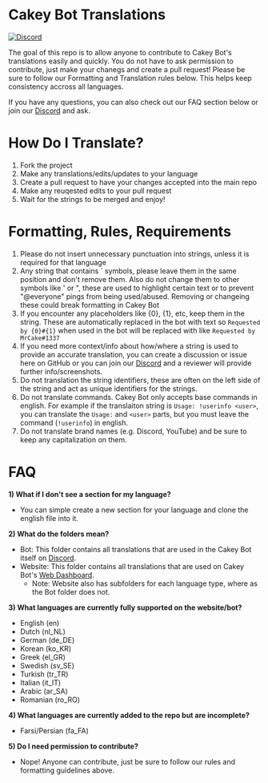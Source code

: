 # Cakey Bot Translations
[![Discord](https://discord.com/api/guilds/408424043482447872/widget.png)](https://discord.gg/Y3VdQAD)

The goal of this repo is to allow anyone to contribute to Cakey Bot's translations easily and quickly. You do not have to ask permission to contribute, just make your chanegs and create a pull request! Please be sure to follow our Formatting and Translation rules below. This helps keep consistency accross all languages. 

If you have any questions, you can also check out our FAQ section below or join our [Discord](https://discord.gg/Y3VdQAD) and ask.

# How Do I Translate?
1) Fork the project
2) Make any translations/edits/updates to your language
3) Create a pull request to have your changes accepted into the main repo
4) Make any reuqested edits to your pull request
5) Wait for the strings to be merged and enjoy!

# Formatting, Rules, Requirements
1) Please do not insert unnecessary punctuation into strings, unless it is required for that language
2) Any string that contains ` symbols, please leave them in the same position and don't remove them. Also do not change them to other symbols like ' or ", these are used to highlight certain text or to prevent "@everyone" pings from being used/abused. Removing or changeing these could break formatting in Cakey Bot
3) If you encounter any placeholders like {0}, {1}, etc, keep them in the string. These are automatically replaced in the bot with text so `Requested by {0}#{1}` when used in the bot will be replaced with like `Requested by MrCake#1337`
4) If you need more context/info about how/where a string is used to provide an accurate translation, you can create a discussion or issue here on GitHub or you can join our [Discord](https://discord.gg/Y3VdQAD) and a reviewer will provide further info/screenshots.
5) Do not translation the string identifiers, these are often on the left side of the string and act as unique identifiers for the strings.
6) Do not translate commands. Cakey Bot only accepts base commands in english. For example if the translaiton string is `Usage: !userinfo <user>`, you can translate the `Usage:` and `<user>` parts, but you must leave the command (`!userinfo`) in english.
7) Do not translate brand names (e.g. Discord, YouTube) and be sure to keep any capitalization on them.

# FAQ
**1) What if I don't see a section for my language?**
   - You can simple create a new section for your language and clone the english file into it.

**2) What do the folders mean?**
   - Bot: This folder contains all translations that are used in the Cakey Bot itself on [Discord](https://discord.gg/Y3VdQAD).
   - Website: This folder contains all translations that are used on Cakey Bot's [Web Dashboard](https://cakeybot.app/dashboard/public).
     - Note: Website also has subfolders for each language type, where as the Bot folder does not.

**3) What languages are currently fully supported on the website/bot?**
   - English (en)
   - Dutch (nl_NL)
   - German (de_DE)
   - Korean (ko_KR)
   - Greek (el_GR)
   - Swedish (sv_SE)
   - Turkish (tr_TR)
   - Italian (it_IT)
   - Arabic (ar_SA)
   - Romanian (ro_RO)
   
**4) What languages are currently added to the repo but are incomplete?**
   - Farsi/Persian (fa_FA)

**5) Do I need permission to contribute?**
   - Nope! Anyone can contribute, just be sure to follow our rules and formatting guidelines above.
